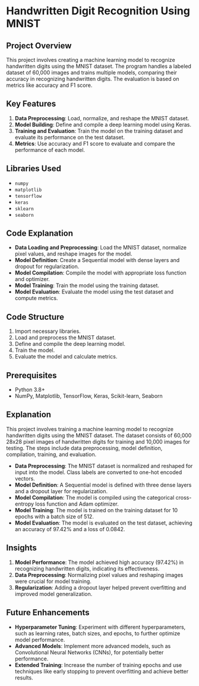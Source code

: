 # Handwritten Digit Recognition Using MNIST

## Project Overview
This project involves creating a machine learning model to recognize handwritten digits using the MNIST dataset. The program handles a labeled dataset of 60,000 images and trains multiple models, comparing their accuracy in recognizing handwritten digits. The evaluation is based on metrics like accuracy and F1 score.

## Key Features
1. **Data Preprocessing**: Load, normalize, and reshape the MNIST dataset.
2. **Model Building**: Define and compile a deep learning model using Keras.
3. **Training and Evaluation**: Train the model on the training dataset and evaluate its performance on the test dataset.
4. **Metrics**: Use accuracy and F1 score to evaluate and compare the performance of each model.

## Libraries Used
- `numpy`
- `matplotlib`
- `tensorflow`
- `keras`
- `sklearn`
- `seaborn`

## Code Explanation
- **Data Loading and Preprocessing**: Load the MNIST dataset, normalize pixel values, and reshape images for the model.
- **Model Definition**: Create a Sequential model with dense layers and dropout for regularization.
- **Model Compilation**: Compile the model with appropriate loss function and optimizer.
- **Model Training**: Train the model using the training dataset.
- **Model Evaluation**: Evaluate the model using the test dataset and compute metrics.

## Code Structure
1. Import necessary libraries.
2. Load and preprocess the MNIST dataset.
3. Define and compile the deep learning model.
4. Train the model.
5. Evaluate the model and calculate metrics.

## Prerequisites
- Python 3.8+
- NumPy, Matplotlib, TensorFlow, Keras, Scikit-learn, Seaborn

## Explanation
This project involves training a machine learning model to recognize handwritten digits using the MNIST dataset. The dataset consists of 60,000 28x28 pixel images of handwritten digits for training and 10,000 images for testing. The steps include data preprocessing, model definition, compilation, training, and evaluation.

- **Data Preprocessing**: The MNIST dataset is normalized and reshaped for input into the model. Class labels are converted to one-hot encoded vectors.
- **Model Definition**: A Sequential model is defined with three dense layers and a dropout layer for regularization.
- **Model Compilation**: The model is compiled using the categorical cross-entropy loss function and Adam optimizer.
- **Model Training**: The model is trained on the training dataset for 10 epochs with a batch size of 512.
- **Model Evaluation**: The model is evaluated on the test dataset, achieving an accuracy of 97.42% and a loss of 0.0842.

## Insights
1. **Model Performance**: The model achieved high accuracy (97.42%) in recognizing handwritten digits, indicating its effectiveness.
2. **Data Preprocessing**: Normalizing pixel values and reshaping images were crucial for model training.
3. **Regularization**: Adding a dropout layer helped prevent overfitting and improved model generalization.

## Future Enhancements
- **Hyperparameter Tuning**: Experiment with different hyperparameters, such as learning rates, batch sizes, and epochs, to further optimize model performance.
- **Advanced Models**: Implement more advanced models, such as Convolutional Neural Networks (CNNs), for potentially better performance.
- **Extended Training**: Increase the number of training epochs and use techniques like early stopping to prevent overfitting and achieve better results.
